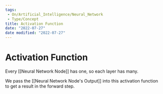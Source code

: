 ```yaml
---
tags:
 - On/Artificial_Intelligence/Neural_Network
 - Type/Concept
title: Activation Function
date: "2022-07-27"
date modified: "2022-07-27"
---
```


# Activation Function
Every [[Neural Network Node]] has one, so each layer has many.

We pass the [[Neural Network Node's Output]] into this activation function to get a result in the forward step.
